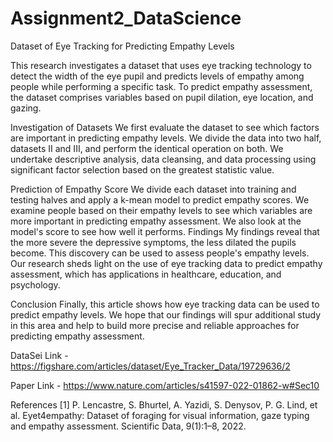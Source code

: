 # Assignment2_DataScience
Dataset of Eye Tracking for Predicting Empathy Levels

This research investigates a dataset that uses eye tracking technology to detect the width of the eye pupil and predicts levels of empathy among people while performing a specific task. To predict empathy assessment, the dataset comprises variables based on pupil dilation, eye location, and gazing.

Investigation of Datasets
We first evaluate the dataset to see which factors are important in predicting empathy levels. We divide the data into two half, datasets II and III, and perform the identical operation on both. We undertake descriptive analysis, data cleansing, and data processing using significant factor selection based on the greatest statistic value.

Prediction of Empathy Score
We divide each dataset into training and testing halves and apply a k-mean model to predict empathy scores. We examine people based on their empathy levels to see which variables are more important in predicting empathy assessment. We also look at the model's score to see how well it performs.
Findings
My findings reveal that the more severe the depressive symptoms, the less dilated the pupils become. This discovery can be used to assess people's empathy levels. Our research sheds light on the use of eye tracking data to predict empathy assessment, which has applications in healthcare, education, and psychology.

Conclusion
Finally, this article shows how eye tracking data can be used to predict empathy levels. We hope that our findings will spur additional study in this area and help to build more precise and reliable approaches for predicting empathy assessment.

DataSei Link - https://figshare.com/articles/dataset/Eye_Tracker_Data/19729636/2

Paper Link - https://www.nature.com/articles/s41597-022-01862-w#Sec10


References
[1] P. Lencastre, S. Bhurtel, A. Yazidi, S. Denysov, P. G. Lind, et al. Eyet4empathy: Dataset of foraging for
visual information, gaze typing and empathy assessment. Scientific Data, 9(1):1–8, 2022.


